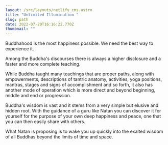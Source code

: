 ```yaml
---
layout: /src/layouts/netlify_cms.astro
title: "Unlimited Illumination "
slug: path
date: 2022-07-20T16:16:22.770Z
thumbnail: ""
---
```

Buddhahood is the most happiness possible. We need the best way to experience it.

Among the Buddha's discourses there is always a higher disclosure and a faster and more complete teaching. 

While Buddha taught many teachings that are proper paths, along with empowerments, descriptions of tantric anatomy, activities, yoga positions, mantras, stages and signs of accomplishment and so forth, it also has another mode of operation which is more direct and beyond beginning, middle and end or progression.

Buddha's wisdom is vast and it stems from a very simple but elusive and hidden root. With the guidance of a guru like Natan you can discover it for yourself for the purpose of your own deep happiness and peace, one that you can then easily share with others.

What Natan is proposing is to wake you up quickly into the exalted wisdom of all Buddhas beyond the limits of time and space.